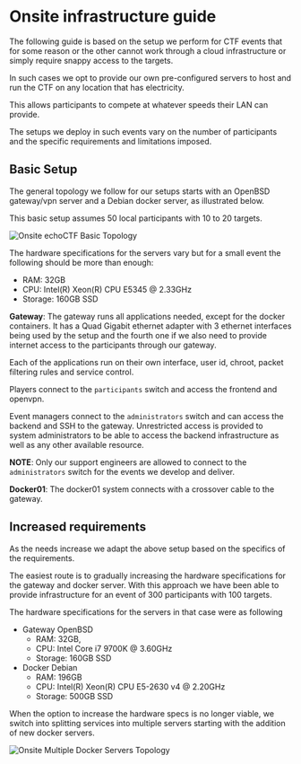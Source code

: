 # Onsite infrastructure guide
The following guide is based on the setup we perform for CTF events that for
some reason or the other cannot work through a cloud infrastructure or simply
require snappy access to the targets.

In such cases we opt to provide our own pre-configured servers to host and run
the CTF on any location that has electricity.

This allows participants to compete at whatever speeds their LAN can provide.

The setups we deploy in such events vary on the number of participants and the
specific requirements and limitations imposed.

## Basic Setup
The general topology we follow for our setups starts with an OpenBSD
gateway/vpn server and a Debian docker server, as illustrated below.

This basic setup assumes 50 local participants with 10 to 20 targets.

![Onsite echoCTF Basic Topology](assets/onsite-basic-topology.png)

The hardware specifications for the servers vary but for a small event the
following should be more than enough:
* RAM: 32GB
* CPU: Intel(R) Xeon(R) CPU E5345 @ 2.33GHz
* Storage: 160GB SSD

**Gateway**:
The gateway runs all applications needed, except for the docker containers. It
has a Quad Gigabit ethernet adapter with 3 ethernet interfaces being used by
the setup and the fourth one if we also need to provide internet access to the
participants through our gateway.

Each of the applications run on their own interface, user id, chroot, packet
filtering rules and service control.

Players connect to the `participants` switch and access the frontend and openvpn.

Event managers connect to the `administrators` switch and can access the
backend and SSH to the gateway. Unrestricted access is provided to system
administrators to be able to access the backend infrastructure as well as any
other available resource.

__NOTE__: Only our support engineers are allowed to connect to the
`administrators` switch for the events we develop and deliver.

**Docker01**:
The docker01 system connects with a crossover cable to the gateway.

## Increased requirements
As the needs increase we adapt the above setup based on the specifics of the
requirements.

The easiest route is to gradually increasing the hardware specifications for
the gateway and docker server. With this approach we have been able to provide
infrastructure for an event of 300 participants with 100 targets.

The hardware specifications for the servers in that case were as following
* Gateway OpenBSD
  - RAM: 32GB,
  - CPU: Intel Core i7 9700K @ 3.60GHz
  - Storage: 160GB SSD
* Docker Debian
  - RAM: 196GB
  - CPU: Intel(R) Xeon(R) CPU E5-2630 v4 @ 2.20GHz
  - Storage: 500GB SSD

When the option to increase the hardware specs is no longer viable, we switch
into splitting services into multiple servers starting with the addition of
new docker servers.

![Onsite Multiple Docker Servers Topology](assets/onsite-multiple-dockers.png)
